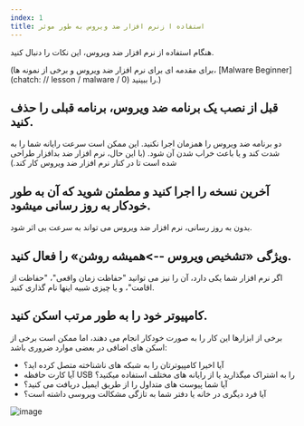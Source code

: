 ```yaml
---
index: 1
title: استفاده ا زنرم افزار ضد ویروس به طور موثر
---
```

هنگام استفاده از نرم افزار ضد ویروس، این نکات را دنبال کنید.

(برای مقدمه ای برای نرم افزار ضد ویروس و برخی از نمونه ها، [Malware Beginner](chatch: // lesson / malware / 0) را ببینید.)

## قبل از نصب یک برنامه ضد ویروس، برنامه قبلی را حذف کنید.

دو برنامه ضد ویروس را همزمان اجرا نکنید. این ممکن است سرعت  رایانه شما را به شدت کند و یا باعث خراب شدن آن شود. (با این حال، نرم افزار ضد بدافزار طراحی شده است تا در کنار نرم افزار ضد ویروس کار کند.)

## آخرین نسخه را اجرا کنید و مطمئن شوید که آن به طور خودکار به روز رسانی میشود.

بدون به روز رسانی، نرم افزار ضد ویروس می تواند به سرعت بی اثر شود.

## ویژگی «تشخیص ویروس -->همیشه روشن» را فعال کنید.

اگر نرم افزار شما یکی دارد، آن را نیز می توانید  "حفاظت زمان واقعی"، "حفاظت از اقامت"، و یا چیزی شبیه اینها نام گذاری کنید.

## کامپیوتر خود را به طور مرتب اسکن کنید.

برخی از ابزارها این کار را به صورت خودکار انجام می دهند، اما ممکن است برخی از اسکن های اضافی در بعضی موارد ضروری باشد:

*   آیا اخیرا کامپیوترتان را به شبکه های ناشناخته متصل کرده اید؟
*   آیا کارت حافظه USB را به اشتراک میگذارید یا از رایانه های مختلف استفاده میکنید؟
*   آیا شما پیوست های متداول را از طریق ایمیل دریافت می کنید؟
*   آیا فرد دیگری در خانه یا دفتر شما به تازگی مشکالت ویروسی داشته است؟

![image](malware_adv1.png)